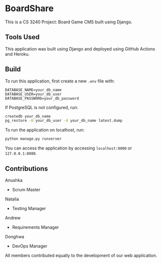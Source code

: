 # BoardShare #
This is a CS 3240 Project: Board Game CMS built using Django. 

## Tools Used ##
This application was built using Django and deployed using GitHub Actions and Heroku. 

## Build ##
To run this application, first create a new `.env` file with:
```
DATABASE_NAME=your_db_name
DATABASE_USER=your_db_user
DATABASE_PASSWORD=your_db_password
```

If PostgreSQL is not configured, run:
```bash
createdb your_db_name
pg_restore -U your_db_user -d your_db_name latest.dump
```

To run the application on localhost, run:
```bash
python manage.py runserver
```

You can access the application by accessing `localhost:8000` or `127.0.0.1:8000`.

## Contributions ##
Anushka
- Scrum Master

Natalia
- Testing Manager

Andrew
- Requirements Manager

Donghwa
- DevOps Manager

All members contributed equally to the development of our web application. 
